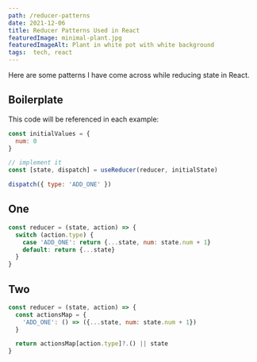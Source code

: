 ```yaml
---
path: /reducer-patterns
date: 2021-12-06
title: Reducer Patterns Used in React
featuredImage: minimal-plant.jpg
featuredImageAlt: Plant in white pot with white background
tags:  tech, react
---
```


Here are some patterns I have come across while reducing state in React.

## Boilerplate
This code will be referenced in each example:
```js
const initialValues = {
  num: 0
}

// implement it
const [state, dispatch] = useReducer(reducer, initialState)

dispatch({ type: 'ADD_ONE' })
```

## One
```js
const reducer = (state, action) => {
  switch (action.type) {
    case 'ADD_ONE': return {...state, num: state.num + 1}
    default: return {...state}
  }
}
```

## Two
```js
const reducer = (state, action) => {
  const actionsMap = {
    'ADD_ONE': () => ({...state, num: state.num + 1})
  }

  return actionsMap[action.type]?.() || state
}
```